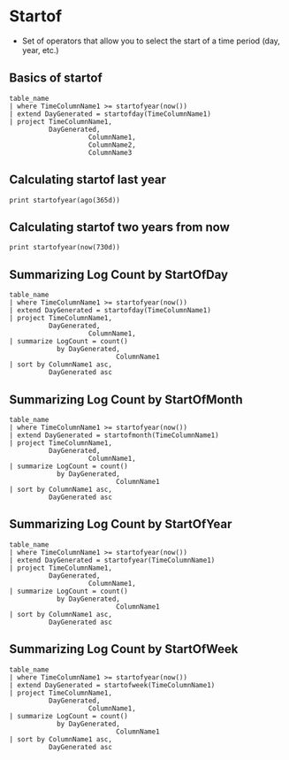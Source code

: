# Startof

-  Set of operators that allow you to select the start of a time period (day, year, etc.)

## Basics of startof

```KQL
table_name
| where TimeColumnName1 >= startofyear(now())
| extend DayGenerated = startofday(TimeColumnName1)
| project TimeColumnName1,
          DayGenerated,
					ColumnName1,
					ColumnName2,
					ColumnName3
```

## Calculating startof last year

```KQL
print startofyear(ago(365d))
```

## Calculating startof two years from now

```KQL
print startofyear(now(730d))
```

## Summarizing Log Count by StartOfDay

```KQL
table_name
| where TimeColumnName1 >= startofyear(now())
| extend DayGenerated = startofday(TimeColumnName1)
| project TimeColumnName1,
          DayGenerated,
					ColumnName1,
| summarize LogCount = count()
            by DayGenerated,
						   ColumnName1
| sort by ColumnName1 asc,
          DayGenerated asc
```

## Summarizing Log Count by StartOfMonth

```KQL
table_name
| where TimeColumnName1 >= startofyear(now())
| extend DayGenerated = startofmonth(TimeColumnName1)
| project TimeColumnName1,
          DayGenerated,
					ColumnName1,
| summarize LogCount = count()
            by DayGenerated,
						   ColumnName1
| sort by ColumnName1 asc,
          DayGenerated asc
```

## Summarizing Log Count by StartOfYear

```KQL
table_name
| where TimeColumnName1 >= startofyear(now())
| extend DayGenerated = startofyear(TimeColumnName1)
| project TimeColumnName1,
          DayGenerated,
					ColumnName1,
| summarize LogCount = count()
            by DayGenerated,
						   ColumnName1
| sort by ColumnName1 asc,
          DayGenerated asc
```

## Summarizing Log Count by StartOfWeek

```KQL
table_name
| where TimeColumnName1 >= startofyear(now())
| extend DayGenerated = startofweek(TimeColumnName1)
| project TimeColumnName1,
          DayGenerated,
					ColumnName1,
| summarize LogCount = count()
            by DayGenerated,
						   ColumnName1
| sort by ColumnName1 asc,
          DayGenerated asc
```
